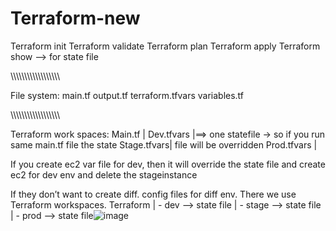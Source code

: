 # Terraform-new

Terraform init
Terraform validate
Terraform plan
Terraform apply
Terraform show --> for state file

\\\\\\\\\\\\\\\\\\\\\\\\\\\\\\\\\\\

File system:
main.tf
output.tf
terraform.tfvars
variables.tf

\\\\\\\\\\\\\\\\\\\\\\\\\\\\\\\\\\\

Terraform work spaces:
Main.tf        |
Dev.tfvars   |==> one statefile -> so if you run same main.tf file the state 
Stage.tfvars|        file will be overridden
Prod.tfvars  |

If you create ec2 var file for dev, then it will override the state file and create ec2 for dev env and delete the stageinstance

If they don’t want to create diff. config files for diff env. There we use Terraform workspaces.
Terraform
| - dev --> state file
| - stage --> state file
| - prod  --> state file![image](https://github.com/user-attachments/assets/c37df4a5-cd21-49a2-8792-3b5179f0533b)

